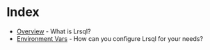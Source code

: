 # Index

- [Overview](overview.md) - What is Lrsql?
- [Environment Vars](env_vars.md) - How can you configure Lrsql for your needs?
